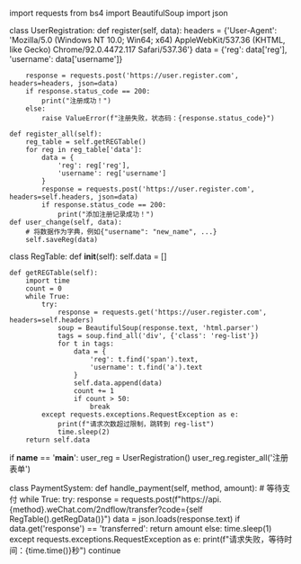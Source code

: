 import requests
from bs4 import BeautifulSoup
import json

class UserRegistration:
    def register(self, data):
        headers = {'User-Agent': 'Mozilla/5.0 (Windows NT 10.0; Win64; x64) AppleWebKit/537.36 (KHTML, like Gecko) Chrome/92.0.4472.117 Safari/537.36'}
        data = {'reg': data['reg'], 'username': data['username']}
        
        response = requests.post('https://user.register.com', headers=headers, json=data)
        if response.status_code == 200:
            print("注册成功！")
        else:
            raise ValueError(f"注册失败，状态码：{response.status_code}")

    def register_all(self):
        reg_table = self.getREGTable()
        for reg in reg_table['data']:
            data = {
                'reg': reg['reg'],
                'username': reg['username']
            }
            response = requests.post('https://user.register.com', headers=self.headers, json=data)
            if response.status_code == 200:
                print("添加注册记录成功！")
    def user_change(self, data):
        # 将数据作为字典，例如{"username": "new_name", ...}
        self.saveReg(data)
        
class RegTable:
    def __init__(self):
        self.data = []
    
    def getREGTable(self):
        import time
        count = 0
        while True:
            try:
                response = requests.get('https://user.register.com', headers=self.headers)
                soup = BeautifulSoup(response.text, 'html.parser')
                tags = soup.find_all('div', {'class': 'reg-list'})
                for t in tags:
                    data = {
                        'reg': t.find('span').text,
                        'username': t.find('a').text
                    }
                    self.data.append(data)
                    count += 1
                    if count > 50:
                        break
            except requests.exceptions.RequestException as e:
                print(f"请求次数超过限制，跳转到 reg-list")
                time.sleep(2)
        return self.data

if __name__ == '__main__':
    user_reg = UserRegistration()
    user_reg.register_all('注册表单')
    
class PaymentSystem:
    def handle_payment(self, method, amount):
        # 等待支付
        while True:
            try:
                response = requests.post(f"https://api.{method}.weChat.com/2ndflow/transfer?code={self RegTable().getRegData()}")
                data = json.loads(response.text)
                if data.get('response') == 'transferred':
                    return amount
                else:
                    time.sleep(1)
            except requests.exceptions.RequestException as e:
                print(f"请求失败，等待时间：{time.time()}秒")
                continue
